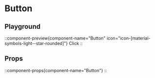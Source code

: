 # Button

## Playground

::component-preview{component-name="Button" icon="icon-[material-symbols-light--star-rounded]"}
Click
::

## Props

::component-props{component-name="Button"}
::
